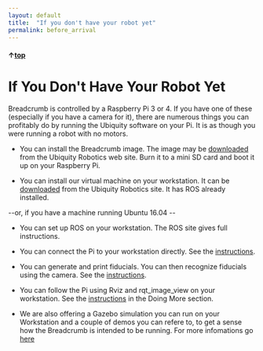```yaml
---
layout: default
title:  "If you don't have your robot yet"
permalink: before_arrival
---
```


#### &uarr;[top](https://ubiquityrobotics.github.io/breadcrumb_learn/)

# If You Don't Have Your Robot Yet

Breadcrumb is controlled by a Raspberry Pi 3 or 4.
If you have one of these (especially if you have a camera for it), there are numerous things you can profitably do by running the Ubiquity software on your Pi. It is as though you were running a robot with no motors.

* You can install the Breadcrumb image. The image may be [downloaded](https://downloads.ubiquityrobotics.com/) from the Ubiquity Robotics web site.  Burn it to a mini SD card and boot it up on your Raspberry Pi.

* You can install our virtual machine on your workstation. It can be [downloaded](https://downloads.ubiquityrobotics.com/) from the Ubiquity Robotics site. It has ROS already installed.

--or, if you have a machine running Ubuntu 16.04 --
* You can set up ROS on your workstation.
The ROS site gives full instructions.

* You can connect the Pi to your workstation directly.
See the [instructions](https://ubiquityrobotics.github.io/learn/connecting).

* You can generate and print fiducials. You can then recognize fiducials using the camera.
See the [instructions](generators/how_to_generate_markers.md).

* You can follow the Pi using Rviz and rqt_image_view on your workstation.
See the [instructions](../doing_more/rviz) in the Doing More section.

* We are also offering a Gazebo simulation you can run on your Workstation and a couple of demos you can refere to, to get a sense how the Breadcrumb is intended to be running. For more infomations go [here](../doing_more/gazebo)
